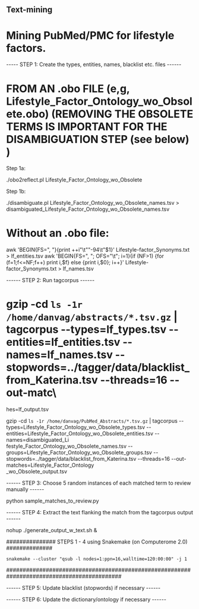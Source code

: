 ## Text-mining
# Mining PubMed/PMC for lifestyle factors.

----- STEP 1: Create the types, entities, names, blacklist etc. files ------

# FROM AN  .obo FILE (e,g, Lifestyle_Factor_Ontology_wo_Obsolete.obo) (REMOVING THE OBSOLETE TERMS IS IMPORTANT FOR THE DISAMBIGUATION STEP (see below) )

Step 1a:

./obo2reflect.pl Lifestyle_Factor_Ontology_wo_Obsolete

Step 1b:

./disambiguate.pl Lifestyle_Factor_Ontology_wo_Obsolete_names.tsv > disambiguated_Lifestyle_Factor_Ontology_wo_Obsolete_names.tsv


#  Without an .obo file:

awk 'BEGIN{FS=", "}{print ++i"\t""-94\t"$1}' Lifestyle-factor_Synonyms.txt > lf_entities.tsv
awk 'BEGIN{FS=", "; OFS="\t"; i=1}{if (NF>1) {for (f=1;f<=NF;f++) print i,$f} else {print i,$0}; i++}' Lifestyle-factor_Synonyms.txt > lf_names.tsv



------ STEP 2: Run tagcorpus ------

# gzip -cd `ls -1r /home/danvag/abstracts/*.tsv.gz` | tagcorpus --types=lf_types.tsv --entities=lf_entities.tsv --names=lf_names.tsv --stopwords=../tagger/data/blacklist_from_Katerina.tsv --threads=16 --out-matc\
hes=lf_output.tsv

gzip -cd `ls -1r /home/danvag/PubMed_Abstracts/*.tsv.gz` | tagcorpus --types=Lifestyle_Factor_Ontology_wo_Obsolete_types.tsv --entities=Lifestyle_Factor_Ontology_wo_Obsolete_entities.tsv --names=disambiguated_Li\
festyle_Factor_Ontology_wo_Obsolete_names.tsv --groups=Lifestyle_Factor_Ontology_wo_Obsolete_groups.tsv --stopwords=../tagger/data/blacklist_from_Katerina.tsv --threads=16 --out-matches=Lifestyle_Factor_Ontology\
_wo_Obsolete_output.tsv

------ STEP 3: Choose 5 random instances of each matched term to review manually ------

python sample_matches_to_review.py


------ STEP 4: Extract the text flanking the match from the tagcorpus output ------

nohup ./generate_output_w_text.sh &



###############	  STEPS 1	- 4 using Snakemake (on Computerome 2.0)    ##############

`snakemake --cluster "qsub -l nodes=1:ppn=16,walltime=120:00:00" -j 1`


###########################################################################################


------ STEP 5: Update blacklist (stopwords) if necessary ------


------ STEP 6: Update the dictionary/ontology if necessary ------
